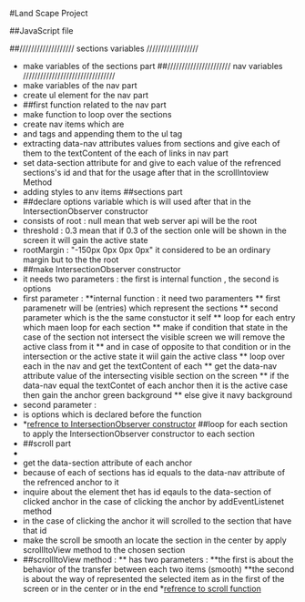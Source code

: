 
#Land Scape Project

##JavaScript file




##/////////////////// sections variables //////////////////

 * make variables of the sections part
##//////////////////////  nav variables ////////////////////////////////
* make variables of the nav part
 * create ul element for the nav part
* ##first function related to the nav part
 * make function to loop over the sections 
 * create nav items which are <li> and <a> tags and appending them to the ul tag
 * extracting data-nav attributes values from sections and give each of them to the textContent of the each of links in nav part
 * set data-section attribute for <a> and give to each value of the refrenced sections's id and that for the usage after that in the scrollIntoview Method
 * adding styles to anv items
##sections part
* ##declare options variable which is will used after that in the IntersectionObserver constructor
 * consists of root : null   mean that web server api will be the root
 * threshold : 0.3   mean that if 0.3 of the section onle will be shown in the screen it will gain the active state
 * rootMargin : "-150px 0px 0px 0px"  it considered to be an ordinary margin but to the the root 
* ##make IntersectionObserver constructor
 * it needs two parameters : the first is internal function , the second is options
 * first parameter :
 **internal function : it need two paramenters
 ** first paramenetr will be (entries) which represent the sections 
 ** second parameter which is the the same constuctor it self
 ** loop for each entry which maen loop for each section
 ** make if condition that state in the case of the section not intersect the visible screen we will remove the active class from it
 ** and in case of opposite to that condition or in the intersection or the active state it wiil gain the active class
 ** loop over each <a> in the nav and get the textContent of each <a>
 ** get the data-nav attribute value of the intersecting visible section on the screen
 ** if the data-nav equal the textContet of each anchor then it is the active case then gain the anchor green background
 ** else give it navy background
 * second parameter : 
 * is options which is declared before the function
 *  *[refrence to IntersectionObserver constructor](https://www.youtube.com/watch?v=RxnV9Xcw914)
##loop for each section to apply the IntersectionObserver constructor to each section
* ##scroll part
 * 
 * get the data-section attribute of each anchor 
 * because of each of sections has id equals to the data-nav attribute of the refrenced anchor to it
 * inquire about the element thet has id eqauls to the data-section of clicked anchor in the case of clicking the anchor by addEventListenet method
 * in the case of clicking the anchor it will scrolled to the section that have that id
 * make the scroll be smooth an locate the section in the center by apply scrollItoView method to the chosen section
 * ##scrollItoView method :
 ** has two parameters :
 **the first is about the behavior of the transfer between each two items (smooth)
 **the second is about the way of represented the selected item as in the first of the screen or in the center or in the end
 *[refrence to scroll function](https://www.youtube.com/watch?v=23JQzsz9BlY)


